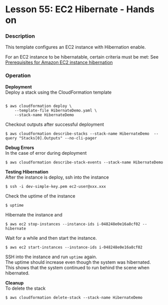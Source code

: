 # Lesson 55: EC2 Hibernate - Hands on

### Description

This template configures an EC2 instance with Hibernation enable.

For an EC2 instance to be hibernatable, certain criteria must be met: See [Prerequisites for Amazon EC2 instance hibernation](https://docs.aws.amazon.com/AWSEC2/latest/UserGuide/hibernating-prerequisites.html)

### Operation

**Deployment**  
Deploy a stack using the CloudFormation template

```

$ aws cloudformation deploy \
    --template-file HibernateDemo.yaml \
    --stack-name HibernateDemo
```

Checkout outputs after successful deployment

```
$ aws cloudformation describe-stacks --stack-name HibernateDemo  --query "Stacks[0].Outputs" --no-cli-pager
```

**Debug Errors**  
In the case of error during deployment

```
$ aws cloudformation describe-stack-events --stack-name HibernateDemo
```

**Testing Hibernation**  
After the instance is deploy, ssh into the instance

```
$ ssh -i dev-simple-key.pem ec2-user@xxx.xxx
```

Check the uptime of the instance

```
$ uptime
```

Hibernate the instance and

```
$ aws ec2 stop-instances --instance-ids i-048248e0e16a8cf02 --hibernate
```

Wait for a while and then start the instance.

```
$ aws ec2 start-instances --instance-ids i-048248e0e16a8cf02
```

SSH into the instance and run `uptime` again.  
The uptime should increase even though the system was hibernated.  
This shows that the system continued to run behind the scene when hibernated.

**Cleanup**  
To delete the stack

```
$ aws cloudformation delete-stack --stack-name HibernateDemo
```
